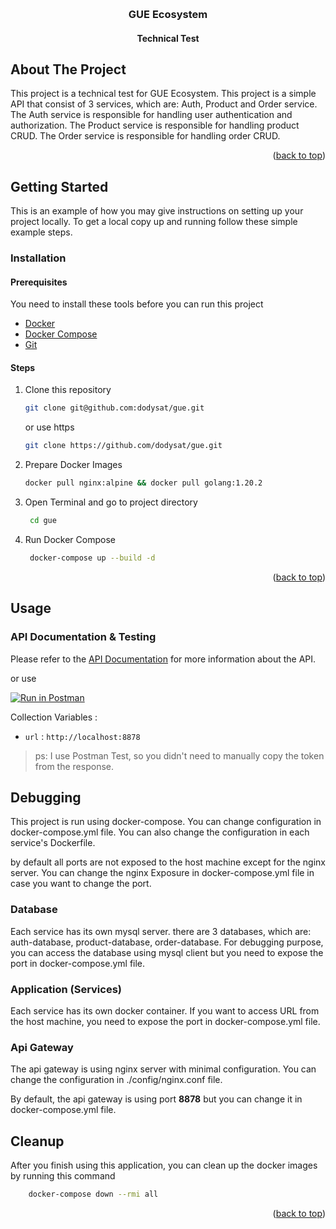 <a name="readme-top"></a>

<!-- PROJECT LOGO -->
<br />
<div align="center">

  <h3 align="center">GUE Ecosystem</h3>

  <h4 align="center">
    Technical Test
  </h4>
</div>

## About The Project

This project is a technical test for GUE Ecosystem. This project is a simple API that consist of 3 services, which are: Auth, Product and Order service. The Auth service is responsible for handling user authentication and authorization. The Product service is responsible for handling product CRUD. The Order service is responsible for handling order CRUD.

<p align="right">(<a href="#readme-top">back to top</a>)</p>

<!-- GETTING STARTED -->

## Getting Started

This is an example of how you may give instructions on setting up your project locally. To get a local copy up and running follow these simple example steps.

### Installation

#### Prerequisites

You need to install these tools before you can run this project

- [Docker](https://www.docker.com/)
- [Docker Compose](https://docs.docker.com/compose/)
- [Git](https://git-scm.com/)

#### Steps

1. Clone this repository
   ```sh
   git clone git@github.com:dodysat/gue.git
   ```
   or use https
   ```sh
   git clone https://github.com/dodysat/gue.git
   ```
1. Prepare Docker Images
   ```sh
   docker pull nginx:alpine && docker pull golang:1.20.2
   ```
1. Open Terminal and go to project directory
   ```sh
    cd gue
   ```
1. Run Docker Compose
   ```sh
    docker-compose up --build -d
   ```

<p align="right">(<a href="#readme-top">back to top</a>)</p>

## Usage

### API Documentation & Testing

Please refer to the [API Documentation](https://documenter.getpostman.com/view/1712036/2s93RL2c2t) for more information about the API.

or use

[![Run in Postman](https://run.pstmn.io/button.svg)](https://app.getpostman.com/run-collection/1712036-78f06683-32fb-49cf-ad48-d4dc343131c8?action=collection%2Ffork&collection-url=entityId%3D1712036-78f06683-32fb-49cf-ad48-d4dc343131c8%26entityType%3Dcollection%26workspaceId%3D11d8c495-6222-4984-bd87-9bc040a4b21b)

Collection Variables :

- `url` : `http://localhost:8878`

> ps: I use Postman Test, so you didn't need to manually copy the token from the response.

## Debugging

This project is run using docker-compose. You can change configuration in docker-compose.yml file. You can also change the configuration in each service's Dockerfile.

by default all ports are not exposed to the host machine except for the nginx server. You can change the nginx Exposure in docker-compose.yml file in case you want to change the port.

### Database

Each service has its own mysql server. there are 3 databases, which are: auth-database, product-database, order-database. For debugging purpose, you can access the database using mysql client but you need to expose the port in docker-compose.yml file.

### Application (Services)

Each service has its own docker container. If you want to access URL from the host machine, you need to expose the port in docker-compose.yml file.

### Api Gateway

The api gateway is using nginx server with minimal configuration. You can change the configuration in ./config/nginx.conf file.

By default, the api gateway is using port **8878** but you can change it in docker-compose.yml file.

## Cleanup

After you finish using this application, you can clean up the docker images by running this command

```sh
    docker-compose down --rmi all
```

<p align="right">(<a href="#readme-top">back to top</a>)</p>
